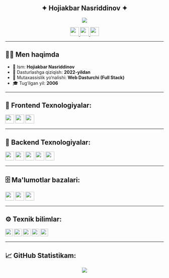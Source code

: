 <p align="center">
  <h2 align="center">✦ Hojiakbar Nasriddinov ✦</h2>
</p>

<p align="center">
  <img src="https://capsule-render.vercel.app/api?type=waving&color=gradient&height=120&section=header&text=Welcome%20to%20my%20GitHub!&fontAlign=50&fontAlignY=40&desc=Developer%20Journey%20Since%202022&descAlign=50&descAlignY=70" />
</p>

<p align="center">
  <a href="mailto:hojiakbar@example.com">
    <img height="28" src="https://img.shields.io/badge/Gmail-D14836?style=for-the-badge&logo=gmail&logoColor=white" />
  </a>
  <a href="https://t.me/hojiakbar_0628">
    <img height="28" src="https://img.shields.io/badge/Telegram-26A5E4?style=for-the-badge&logo=telegram&logoColor=white" />
  </a>
  <a href="https://www.instagram.com/hojiakbar____0628/">
    <img height="28" src="https://img.shields.io/badge/Instagram-E4405F?style=for-the-badge&logo=instagram&logoColor=white" />
  </a>
</p>

---

## 🧑‍💻 Men haqimda

- 🧠 Ism: **Hojiakbar Nasriddinov**
- 🎯 Dasturlashga qiziqish: **2022-yildan**
- 📍 Mutaxassislik yo‘nalishi: **Web Dasturchi (Full Stack)**
- 🎓 Tug‘ilgan yil: **2006**

---

## 🚀 Frontend Texnologiyalar:

<code><img height="28" src="https://img.shields.io/badge/React-20232A?style=for-the-badge&logo=react&logoColor=61DAFB" /></code>
<code><img height="28" src="https://img.shields.io/badge/Next.js-000000?style=for-the-badge&logo=next.js&logoColor=white" /></code>
<code><img height="28" src="https://img.shields.io/badge/TypeScript-3178C6?style=for-the-badge&logo=typescript&logoColor=white" /></code>

---

## 🧩 Backend Texnologiyalar:

<code><img height="28" src="https://img.shields.io/badge/FastAPI-009688?style=for-the-badge&logo=fastapi&logoColor=white" /></code>
<code><img height="28" src="https://img.shields.io/badge/Node.js-339933?style=for-the-badge&logo=node.js&logoColor=white" /></code>
<code><img height="28" src="https://img.shields.io/badge/Express.js-000000?style=for-the-badge&logo=express&logoColor=white" /></code>
<code><img height="28" src="https://img.shields.io/badge/Flask-000000?style=for-the-badge&logo=flask&logoColor=white" /></code>
<code><img height="28" src="https://img.shields.io/badge/SQLAlchemy-E44D27?style=for-the-badge&logo=sqlalchemy&logoColor=white" /></code>

---

## 🗄 Ma'lumotlar bazalari:

<code><img height="28" src="https://img.shields.io/badge/PostgreSQL-336791?style=for-the-badge&logo=postgresql&logoColor=white" /></code>
<code><img height="28" src="https://img.shields.io/badge/MySQL-00758F?style=for-the-badge&logo=mysql&logoColor=white" /></code>
<code><img height="28" src="https://img.shields.io/badge/MongoDB-47A248?style=for-the-badge&logo=mongodb&logoColor=white" /></code>

---

## ⚙️ Texnik bilimlar:

<code><img height="24" src="https://img.shields.io/badge/HTML5-E34F26?style=flat&logo=html5&logoColor=white" /></code>
<code><img height="24" src="https://img.shields.io/badge/CSS3-1572B6?style=flat&logo=css3&logoColor=white" /></code>
<code><img height="24" src="https://img.shields.io/badge/JavaScript-F7DF1E?style=flat&logo=javascript&logoColor=black" /></code>
<code><img height="24" src="https://img.shields.io/badge/Git-F05032?style=flat&logo=git&logoColor=white" /></code>
<code><img height="24" src="https://img.shields.io/badge/Postman-FF6C37?style=flat&logo=postman&logoColor=white" /></code>

---

## 📈 GitHub Statistikam:

<p align="center">
  <img src="https://github-readme-stats.vercel.app/api?username=hojiakbar2806&show_icons=true&theme=tokyonight" />
</p>
